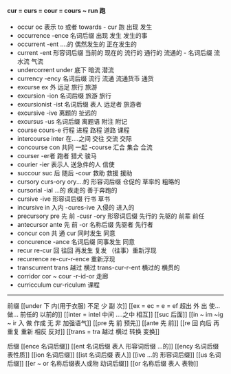 #### cur = curs = cour = cours ~ run 跑

- occur  oc 表示 to 或者 towards  - cur 跑   出现 发生
- occurrence -ence 名词后缀 出现 发生 发生的事
- occurrent -ent ....的 偶然发生的 正在发生的
- current -ent 形容词后缀  当前的 现在的 流行的 通行的 流通的  - 名词后缀  流 水流 气流
- undercorrent under 底下 暗流 潜流  
- currency -ency 名词后缀 流行 流通 流通货币  通货
- excurse  ex  外  远足 旅行 旅游
- excursion  -ion 名词后缀 旅游 旅行
- excursionist -ist 名词后缀    表人 远足者  旅游者
- excursive -ive  离题的  扯远的
- excursus -us 名词后缀 离题语 附注 附记
- course  cours-e 行程  进程 路程 道路 课程
- intercourse inter 在....之间 交往 交流  交际
- concourse con 共同 一起   -course  汇合 集合  合流
- courser -er者  跑者 猎犬 骏马
- courier -ier 表示人 送急件的人 信使
- succour suc 后 随后 -cour 救助 救援 援助
- cursory curs-ory ory....的 形容词后缀  仓促的 草率的 粗略的
- cursorial -ial ...的 疾走的  善于奔跑的 
- cursive -ive 形容词后缀 行书 草书 
- incursive in 入内 -cures-ive 入侵的 进入的
- precursory pre 先 前 -cusr -ory 形容词后缀 先行的 先驱的 前辈  前任
- antecursor ante 先 前 -or 名称后缀 先驱者 先行者
- concur con 共 通 cur 同时发生 同意
- concurence -ance 名词后缀   同事发生 同意
- recur  re-cur 回 往回  再发生 复发 （往事）重新浮现
- recurrence re-cur-r-ence 重新浮现
- transcurrent trans 越过 横过 trans-cur-r-ent 横过的 横贯的
- corridor cor ~ cour -r-id-or  走廊
- curricculum cur-riculum 课程

---
前缀
[[under 下  内(用于衣服)  不足  少  副 次]]
[[ex  = ec = e = ef 超出 外 出 使... 做... 前任的 以前的]]
[[inter = intel 中间 ....之中 相互]]
[[suc 后面]]
[[in  ~ im ~ig ~ ir 入 做 作成  无 非 加强语气]]
[[pre  先 前 预先]]
[[ante 先 前]]
[[re  回 向后  再 重复 重新 相反 反对]]
[[trans  = tra 越过 横过  转换 变换]]

后缀
[[ence 名词后缀]]
[[ent 名词后缀  表人 形容词后缀 ...的]]
[[ency 名词后缀 表性质]]
[[ion  名词后缀]]
[[ist  名词后缀 表人]]
[[ive ...的 形容词后缀]]
[[us  名词后缀]]
[[er  ~ or 名称后缀表人或物 动词后缀]]
[[or 名称后缀 表人 表物]]